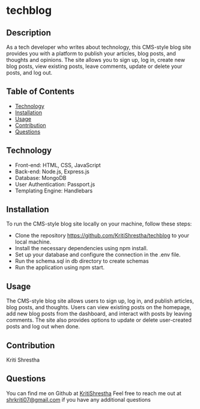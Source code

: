 # techblog
## Description
As a tech developer who writes about technology, this CMS-style blog site provides you with a platform to publish your articles, blog posts, and thoughts and opinions. The site allows you to sign up, log in, create new blog posts, view existing posts, leave comments, update or delete your posts, and log out.

## Table of Contents
- [Technology](#technology)
- [Installation](#installation)
- [Usage](#usage)
- [Contribution](#contribution)
- [Questions](#questions)

## Technology
- Front-end: HTML, CSS, JavaScript
- Back-end: Node.js, Express.js
- Database: MongoDB
- User Authentication: Passport.js
- Templating Engine: Handlebars

## Installation
To run the CMS-style blog site locally on your machine, follow these steps:
- Clone the repository https://github.com/KritiShrestha/techblog to your local machine.
- Install the necessary dependencies using npm install.
- Set up your database and configure the connection in the .env file.
- Run the schema.sql in db directory to create schemas
- Run the application using npm start.

## Usage
The CMS-style blog site allows users to sign up, log in, and publish articles, blog posts, and thoughts. Users can view existing posts on the homepage, add new blog posts from the dashboard, and interact with posts by leaving comments. The site also provides options to update or delete user-created posts and log out when done.

## Contribution
Kriti Shrestha

## Questions
You can find me on Github at [KritiShrestha](https://github.com/KritiShrestha)
Feel free to reach me out at shrkriti07@gmail.com if you have any additional questions
